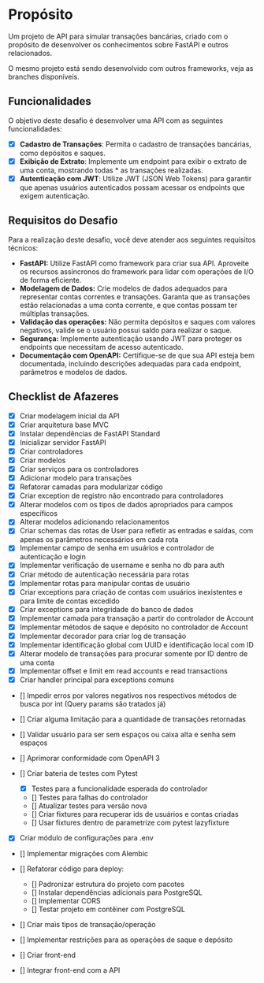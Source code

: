 # Propósito

Um projeto de API para simular transações bancárias, criado com o propósito de desenvolver os conhecimentos sobre FastAPI e outros relacionados.

O mesmo projeto está sendo desenvolvido com outros frameworks, veja as branches disponíveis.

## Funcionalidades

O objetivo deste desafio é desenvolver uma API com as seguintes funcionalidades:

- [x] **Cadastro de Transações**: Permita o cadastro de transações bancárias, como depósitos e saques.
- [x] **Exibição de Extrato**: Implemente um endpoint para exibir o extrato de uma conta, mostrando todas \* as transações realizadas.
- [x] **Autenticação com JWT**: Utilize JWT (JSON Web Tokens) para garantir que apenas usuários autenticados possam acessar os endpoints que exigem autenticação.

## Requisitos do Desafio

Para a realização deste desafio, você deve atender aos seguintes requisitos técnicos:

- **FastAPI:** Utilize FastAPI como framework para criar sua API. Aproveite os recursos assíncronos do framework para lidar com operações de I/O de forma eficiente.
- **Modelagem de Dados:** Crie modelos de dados adequados para representar contas correntes e transações. Garanta que as transações estão relacionadas a uma conta corrente, e que contas possam ter múltiplas transações.
- **Validação das operações:** Não permita depósitos e saques com valores negativos, valide se o usuário possui saldo para realizar o saque.
- **Segurança:** Implemente autenticação usando JWT para proteger os endpoints que necessitam de acesso autenticado.
- **Documentação com OpenAPI:** Certifique-se de que sua API esteja bem documentada, incluindo descrições adequadas para cada endpoint, parâmetros e modelos de dados.

## Checklist de Afazeres

- [x] Criar modelagem inicial da API
- [x] Criar arquitetura base MVC
- [x] Instalar dependências de FastAPI Standard
- [x] Inicializar servidor FastAPI
- [x] Criar controladores
- [x] Criar modelos
- [x] Criar serviços para os controladores
- [x] Adicionar modelo para transações
- [x] Refatorar camadas para modularizar código
- [x] Criar exception de registro não encontrado para controladores
- [x] Alterar modelos com os tipos de dados apropriados para campos específicos
- [x] Alterar modelos adicionando relacionamentos
- [x] Criar schemas das rotas de User para refletir as entradas e saídas, com apenas os parâmetros necessários em cada rota
- [x] Implementar campo de senha em usuários e controlador de autenticação e login
- [x] Implementar verificação de username e senha no db para auth
- [x] Criar método de autenticação necessária para rotas
- [x] Implementar rotas para manipular contas de usuário
- [x] Criar exceptions para criação de contas com usuários inexistentes e para limite de contas excedido
- [x] Criar exceptions para integridade do banco de dados
- [x] Implementar camada para transação a partir do controlador de Account
- [x] Implementar métodos de saque e depósito no controlador de Account
- [x] Implementar decorador para criar log de transação
- [x] Implementar identificação global com UUID e identificação local com ID
- [x] Alterar modelo de transações para procurar somente por ID dentro de uma conta
- [x] Implementar offset e limit em read accounts e read transactions
- [x] Criar handler principal para exceptions comuns
- [] Impedir erros por valores negativos nos respectivos métodos de busca por int (Query params são tratados já)
- [] Criar alguma limitação para a quantidade de transações retornadas
- [] Validar usuário para ser sem espaços ou caixa alta e senha sem espaços
- [] Aprimorar conformidade com OpenAPI 3
- [] Criar bateria de testes com Pytest

  - [x] Testes para a funcionalidade esperada do controlador
  - [] Testes para falhas do controlador
  - [] Atualizar testes para versão nova
  - [] Criar fixtures para recuperar ids de usuários e contas criadas
  - [] Usar fixtures dentro de parametrize com pytest lazyfixture

- [x] Criar módulo de configurações para .env
- [] Implementar migrações com Alembic
- [] Refatorar código para deploy:

  - [] Padronizar estrutura do projeto com pacotes
  - [] Instalar dependências adicionais para PostgreSQL
  - [] Implementar CORS
  - [] Testar projeto em contêiner com PostgreSQL

- [] Criar mais tipos de transação/operação
- [] Implementar restrições para as operações de saque e depósito
- [] Criar front-end
- [] Integrar front-end com a API
